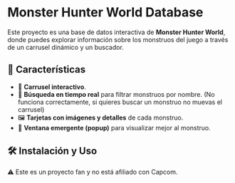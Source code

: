 # Monster Hunter World Database
  
Este proyecto es una base de datos interactiva de **Monster Hunter World**, donde puedes explorar información sobre los monstruos del juego a través de un carrusel dinámico y un buscador.

## 🚀 Características

- 🎡 **Carrusel interactivo**.
- 🔎 **Búsqueda en tiempo real** para filtrar monstruos por nombre.
  (No funciona correctamente, si quieres buscar un monstruo no muevas el carrusel)
- 🖼️ **Tarjetas con imágenes y detalles** de cada monstruo.
- 📌 **Ventana emergente (popup)** para visualizar mejor al monstruo.

## 🛠️ Instalación y Uso


⚠️ Este es un proyecto fan y no está afiliado con Capcom.
